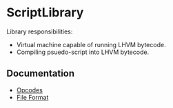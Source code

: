 # ScriptLibrary

Library responsibilities:

* Virtual machine capable of running LHVM bytecode.
* Compiling psuedo-script into LHVM bytecode.

## Documentation

* [Opcodes](docs/opcodes.md)
* [File Format](docs/file_format.md)